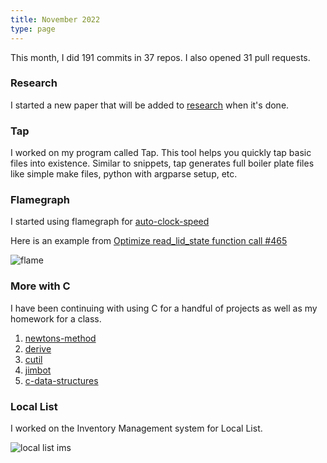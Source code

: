 ```yaml
---
title: November 2022
type: page
---
```


This month, I did 191 commits in 37 repos. I also opened 31 pull requests.

### Research
I started a new paper that will be added to [research](/research) when it's done.

### Tap
I worked on my program called Tap. This tool helps you quickly tap basic files into existence. Similar to snippets, tap generates full boiler plate files like simple make files, python with argparse setup, etc.

### Flamegraph

I started using flamegraph for [auto-clock-speed](https://github.com/JakeRoggenbuck/auto-clock-speed)

Here is an example from [Optimize read_lid_state function call #465](https://github.com/JakeRoggenbuck/auto-clock-speed/issues/465)

![flame](https://user-images.githubusercontent.com/35516367/201425373-16d549f2-5292-4a9a-8ffe-a89b93bfc0a7.png)

### More with C
I have been continuing with using C for a handful of projects as well as my homework for a class.

1. [newtons-method](https://github.com/JakeRoggenbuck/newtons-method)
2. [derive](https://github.com/JakeRoggenbuck/derive)
3. [cutil](https://github.com/JakeRoggenbuck/cutil)
4. [jimbot](https://github.com/JakeRoggenbuck/jimbot)
5. [c-data-structures](https://github.com/JakeRoggenbuck/c-data-structures)

### Local List
I worked on the Inventory Management system for Local List.

![local list ims](https://cdn.discordapp.com/attachments/960232396677054526/1041257619714740224/image.png)
